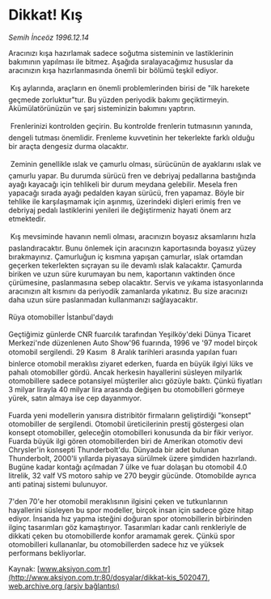 # Dikkat! Kış

*Semih İnceöz 1996.12.14*

<div class="pNewsDetailMainContent ctx_content" itemprop="articleBody">
 Aracınızı kışa hazırlamak sadece soğutma sisteminin ve lastiklerinin bakımının yapılması ile bitmez. Aşağıda sıralayacağımız hususlar da aracınızın kışa hazırlanmasında önemli bir bölümü teşkil ediyor.
 <br/>
 <br/>
  Kış aylarında, araçların en önemli problemlerinden birisi de "ilk harekete geçmede zorluktur"tur. Bu yüzden periyodik bakımı geçiktirmeyin. Akümülatörünüzün ve şarj sisteminizin bakımını yaptırın.
 <br/>
 <br/>
  Frenlerinizi kontrolden geçirin. Bu kontrolde frenlerin tutmasının yanında, dengeli tutması önemlidir. Frenleme kuvvetinin her tekerlekte farklı olduğu bir araçta dengesiz durma olacaktır.
 <br/>
 <br/>
  Zeminin genellikle ıslak ve çamurlu olması, sürücünün de ayaklarını ıslak ve çamurlu yapar. Bu durumda sürücü fren ve debriyaj pedallarına bastığında ayağı kayacağı için tehlikeli bir durum meydana gelebilir. Mesela fren yapacağı sırada ayağı pedalden kayan sürücü, fren yapamaz. Böyle bir tehlike ile karşılaşmamak için aşınmış, üzerindeki dişleri erimiş fren ve debriyaj pedalı lastiklerini yenileri ile değiştirmeniz hayati önem arz etmektedir.
 <br/>
 <br/>
  Kış mevsiminde havanın nemli olması, aracınızın boyasız aksamlarını hızla paslandıracaktır. Bunu önlemek için aracınızın kaportasında boyasız yüzey bırakmayınız. Çamurluğun iç kısmına yapışan çamurlar, ıslak ortamdan geçerken tekerlekten sıçrayan su ile devamlı ıslak kalacaktır. Çamurda biriken ve uzun süre kurumayan bu nem, kaportanın vaktinden önce çürümesine, paslanmasına sebep olacaktır. Servis ve yıkama istasyonlarında aracınızın alt kısmını da periyodik zamanlarda yıkatınız. Bu size aracınızı daha uzun süre paslanmadan kullanmanızı sağlayacaktır.
 <br/>
 <br/>
 Rüya otomobiller İstanbul'daydı
 <br/>
 <br/>
 Geçtiğimiz günlerde CNR fuarcılık tarafından Yeşilköy'deki Dünya Ticaret Merkezi'nde düzenlenen Auto Show'96 fuarında, 1996 ve '97 model birçok otomobil sergilendi. 29 Kasım  8 Aralık tarihleri arasında yapılan fuarı binlerce otomobil meraklısı ziyaret ederken, fuarda en büyük ilgiyi lüks ve pahalı otomobiller gördü. Ancak herkesin hayallerini süsleyen milyarlık otomobillere sadece potansiyel müşteriler alıcı gözüyle baktı. Çünkü fiyatları 3 milyar lirayla 40 milyar lira arasında değişen bu otomobilleri görmeye yürek, satın almaya ise cep dayanmıyor.
 <br/>
 <br/>
 Fuarda yeni modellerin yanısıra distribitör firmaların geliştirdiği "konsept" otomobiller de sergilendi. Otomobil üreticilerinin prestij göstergesi olan konsept otomobiller, geleceğin otomobilleri konusunda da bir fikir veriyor. Fuarda büyük ilgi gören otomobillerden biri de Amerikan otomotiv devi Chrysler'in konsepti Thunderbolt'du. Dünyada bir adet bulunan Thunderbolt, 2000'li yıllarda piyasaya sürülmek üzere şimdiden hazırlandı. Bugüne kadar kontağı açılmadan 7 ülke ve fuar dolaşan bu otomobil 4.0 litrelik, 32 valf VS motoro sahip ve 270 beygir gücünde. Otomobilde ayrıca anti patinaj sistemi bulunuyor.
 <br/>
 <br/>
 7'den 70'e her otomobil meraklısının ilgisini çeken ve tutkunlarının hayallerini süsleyen bu spor modeller, birçok insan için sadece göze hitap ediyor. İnsanda hız yapma isteğini doğuran spor otomobillerin birbirinden ilginç tasarımları göz kamaştırıyor. Tasarımları kadar canlı renkleriyle de dikkati çeken bu otomobillerde konfor aramamak gerek. Çünkü spor otomobilleri kullananlar, bu otomobillerden sadece hız ve yüksek performans bekliyorlar.
 <br/>
</div>


Kaynak: [www.aksiyon.com.tr](http://www.aksiyon.com.tr:80/dosyalar/dikkat-kis_502047), [web.archive.org (arşiv bağlantısı)](http://web.archive.org/web/20151225221039/http://www.aksiyon.com.tr:80/dosyalar/dikkat-kis_502047)
